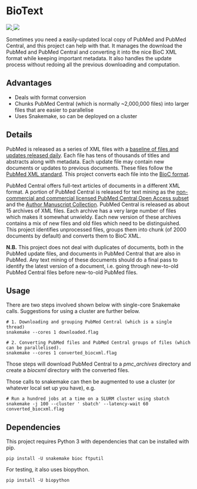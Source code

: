 # BioText

<p>
	<a href="https://travis-ci.org/jakelever/biotext">
		<img src="https://travis-ci.org/jakelever/biotext.svg?branch=master" />
	</a>
	<a href="https://opensource.org/licenses/MIT">
		<img src="https://img.shields.io/badge/License-MIT-blue.svg" />
	</a>
</p>

Sometimes you need a easily-updated local copy of PubMed and PubMed Central, and this project can help with that. It manages the download the PubMed and PubMed Central and converting it into the nice BioC XML format while keeping important metadata. It also handles the update process without redoing all the previous downloading and computation.

## Advantages
- Deals with format conversion
- Chunks PubMed Central (which is normally ~2,000,000 files) into larger files that are easier to parallelise
- Uses Snakemake, so can be deployed on a cluster

## Details

PubMed is released as a series of XML files with a [baseline of files and updates released daily](https://www.nlm.nih.gov/databases/download/pubmed_medline.html). Each file has tens of thousands of titles and abstracts along with metadata. Each update file may contain new documents or updates to previous documents. These files follow the [PubMed XML standard](https://www.nlm.nih.gov/bsd/licensee/data_elements_doc.html). This project converts each file into the [BioC format](http://bioc.sourceforge.net/).

PubMed Central offers full-text articles of documents in a different XML format. A portion of PubMed Central is released for text mining as the [non-commercial and commercial licensed PubMed Central Open Access subset](https://www.ncbi.nlm.nih.gov/pmc/tools/openftlist/) and the [Author Manuscript Collection](https://www.ncbi.nlm.nih.gov/pmc/about/mscollection/). PubMed Central is released as about 15 archives of XML files. Each archive has a very large number of files which makes it somewhat unwieldy. Each new version of these archives contains a mix of new files and old files which need to be distinguished. This project identifies unprocessed files, groups them into chunk (of 2000 documents by default) and converts them to BioC XML.

**N.B.** This project does not deal with duplicates of documents, both in the PubMed update files, and documents in PubMed Central that are also in PubMed. Any text mining of these documents should do a final pass to identify the latest version of a document, i.e. going through new-to-old PubMed Central files before new-to-old PubMed files.

## Usage

There are two steps involved shown below with single-core Snakemake calls. Suggestions for using a cluster are further below.

```
# 1. Downloading and grouping PubMed Central (which is a single thread)
snakemake --cores 1 downloaded.flag

# 2. Converting PubMed files and PubMed Central groups of files (which can be parallelised).
snakemake --cores 1 converted_biocxml.flag
```

Those steps will download PubMed Central to a *pmc_archives* directory and create a *biocxml* directory with the converted files.

Those calls to snakemake can then be augmented to use a cluster (or whatever local set up you have), e.g.
```
# Run a hundred jobs at a time on a SLURM cluster using sbatch
snakemake -j 100 --cluster ' sbatch' --latency-wait 60 converted_biocxml.flag
```

## Dependencies

This project requires Python 3 with dependencies that can be installed with pip.

```
pip install -U snakemake bioc ftputil
```

For testing, it also uses biopython.
```
pip install -U biopython
```

